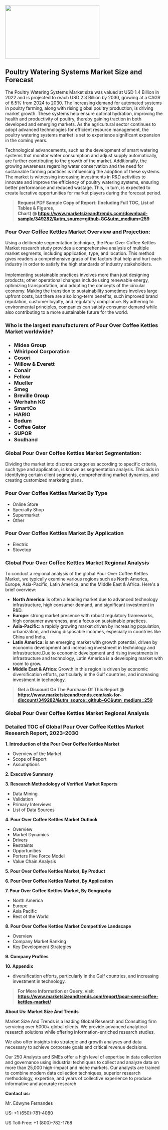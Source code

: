 <p><img class="alignnone size-medium wp-image-20088" src="https://ffe5etoiles.com/wp-content/uploads/2024/12/MST1-300x171.png" alt="" width="300" height="171" /></p><h2>Poultry Watering Systems Market Size and Forecast</h2><p>The Poultry Watering Systems Market size was valued at USD 1.4 Billion in 2022 and is projected to reach USD 2.3 Billion by 2030, growing at a CAGR of 6.5% from 2024 to 2030. The increasing demand for automated systems in poultry farming, along with rising global poultry production, is driving market growth. These systems help ensure optimal hydration, improving the health and productivity of poultry, thereby gaining traction in both developed and emerging markets. As the agricultural sector continues to adopt advanced technologies for efficient resource management, the poultry watering systems market is set to experience significant expansion in the coming years.</p><p>Technological advancements, such as the development of smart watering systems that monitor water consumption and adjust supply automatically, are further contributing to the growth of the market. Additionally, the growing awareness regarding water conservation and the need for sustainable farming practices is influencing the adoption of these systems. The market is witnessing increasing investments in R&D activities to innovate and improve the efficiency of poultry watering systems, ensuring better performance and reduced wastage. This, in turn, is expected to create lucrative opportunities for market players during the forecast period.</p></p><blockquote id="" class=""><strong>Request PDF Sample Copy of Report: (Including Full TOC, List of Tables &amp; Figures, Chart)&nbsp;@&nbsp;<strong><a href="https://www.marketsizeandtrends.com/download-sample/349282/&utm_source=github-GC&utm_medium=259" target="_blank">https://www.marketsizeandtrends.com/download-sample/349282/&utm_source=github-GC&utm_medium=259</a></strong></strong></blockquote><h3 id="" class="">Pour Over Coffee Kettles Market&nbsp;Overview and Projection:</h3><p id="" class="">Using a deliberate segmentation technique, the Pour Over Coffee Kettles Market research study provides a comprehensive analysis of multiple market segments, including application, type, and location. This method gives readers a comprehensive grasp of the factors that help and hurt each industry in order to satisfy the high standards of industry stakeholders. <br /> <br />Implementing sustainable practices involves more than just designing products; other operational changes include using renewable energy, optimizing transportation, and adopting the concepts of the circular economy. Making the transition to sustainability sometimes involves large upfront costs, but there are also long-term benefits, such improved brand reputation, customer loyalty, and regulatory compliance. By adhering to environmental principles, companies can satisfy consumer demand while also contributing to a more sustainable future for the world.</p><h3 id="" class="">Who is the largest manufacturers of&nbsp;Pour Over Coffee Kettles Market worldwide?</h3><h3 class=""><p><ul><li>Midea Group </li><li> Whirlpool Corporation </li><li> Cosori </li><li> Willow & Everett </li><li> Conair </li><li> Fellow </li><li> Mueller </li><li> Smeg </li><li> Breville Group </li><li> Werhahn KG </li><li> SmartCo </li><li> HARIO </li><li> Bodum </li><li> Coffee Gator </li><li> SUPOR </li><li> Soulhand</li></ul></p></h3><h3 id="" class="">Global&nbsp;Pour Over Coffee Kettles Market Segmentation:</h3><p id="" class="">Dividing the market into discrete categories according to specific criteria, such type and application, is known as segmentation analysis. This aids in identifying certain client segments, comprehending market dynamics, and creating customized marketing plans.</p><h3 id="" class="">Pour Over Coffee Kettles Market&nbsp;By Type</h3><p><p><ul><li>Online Store</li><li> Specialty Shop</li><li> Supermarket</li><li> Other</p></li></ul></p></p><h3 id="" class="">Pour Over Coffee Kettles Market&nbsp;By Application</h3><p class=""><p><ul><li>Electric</li><li> Stovetop</li></ul></p></p><h3 id="" class="">Global Pour Over Coffee Kettles Market Regional Analysis</h3><p id="" class="">To conduct a regional analysis of the global Pour Over Coffee Kettles Market, we typically examine various regions such as North America, Europe, Asia-Pacific, Latin America, and the Middle East &amp; Africa. Here's a brief overview:</p><ul><li><strong>North America</strong>: is often a leading market due to advanced technology infrastructure, high consumer demand, and significant investment in R&amp;D.</li><li><strong>Europe</strong>: strong market presence with robust regulatory frameworks, high consumer awareness, and a focus on sustainable practices.</li><li><strong>Asia-Pacific</strong>: a rapidly growing market driven by increasing population, urbanization, and rising disposable incomes, especially in countries like China and India.</li><li><strong>Latin America</strong>: is an emerging market with growth potential, driven by economic development and increasing investment in technology and infrastructure.Due to economic development and rising investments in infrastructure and technology, Latin America is a developing market with room to grow.</li><li><strong>Middle East &amp; Africa</strong>: Growth in this region is driven by economic diversification efforts, particularly in the Gulf countries, and increasing investment in technology.</li></ul><blockquote id="" class=""><strong>Get a Discount On The Purchase Of This Report @ <strong><a href="https://www.marketsizeandtrends.com/ask-for-discount/349282/&utm_source=github-GC&utm_medium=259" target="_blank">https://www.marketsizeandtrends.com/ask-for-discount/349282/&utm_source=github-GC&utm_medium=259</a></strong></strong></blockquote><h3 id="" class="">Global Pour Over Coffee Kettles Market Regional Analysis</h3><h3 id="" class="">Detailed TOC of Global Pour Over Coffee Kettles Market Research Report, 2023-2030</h3><p id="" class=""><strong>1. Introduction of the Pour Over Coffee Kettles Market</strong></p><ul><li>Overview of the Market</li><li>Scope of Report</li><li>Assumptions</li></ul><p id="" class=""><strong>2. Executive Summary</strong></p><p id="" class=""><strong>3. Research Methodology of Verified Market Reports</strong></p><ul><li>Data Mining</li><li>Validation</li><li>Primary Interviews</li><li>List of Data Sources</li></ul><p id="" class=""><strong>4. Pour Over Coffee Kettles Market Outlook</strong></p><ul><li>Overview</li><li>Market Dynamics</li><li>Drivers</li><li>Restraints</li><li>Opportunities</li><li>Porters Five Force Model</li><li>Value Chain Analysis</li></ul><p id="" class=""><strong>5. Pour Over Coffee Kettles Market, By Product</strong></p><p id="" class=""><strong>6. Pour Over Coffee Kettles Market, By Application</strong></p><p id="" class=""><strong>7. Pour Over Coffee Kettles Market, By Geography</strong></p><ul><li>North America</li><li>Europe</li><li>Asia Pacific</li><li>Rest of the World</li></ul><p id="" class=""><strong>8. Pour Over Coffee Kettles Market Competitive Landscape</strong></p><ul><li>Overview</li><li>Company Market Ranking</li><li>Key Development Strategies</li></ul><p id="" class=""><strong>9. Company Profiles</strong></p><p id="" class=""><strong>10. Appendix</strong></p><ul><li>diversification efforts, particularly in the Gulf countries, and increasing investment in technology.</li></ul><blockquote id="" class=""><strong>For More Information or Query, visit <strong><strong><a href="https://www.marketsizeandtrends.com/report/pour-over-coffee-kettles-market/" target="_blank">https://www.marketsizeandtrends.com/report/pour-over-coffee-kettles-market/</a></strong></strong></strong></blockquote><p id="" class=""><strong>About Us: Market Size And Trends</strong></p><p id="" class="">Market Size And Trends is a leading Global Research and Consulting firm servicing over 5000+ global clients. We provide advanced analytical research solutions while offering information-enriched research studies.</p><p id="" class="">We also offer insights into strategic and growth analyses and data necessary to achieve corporate goals and critical revenue decisions.</p><p id="" class="">Our 250 Analysts and SMEs offer a high level of expertise in data collection and governance using industrial techniques to collect and analyze data on more than 25,000 high-impact and niche markets. Our analysts are trained to combine modern data collection techniques, superior research methodology, expertise, and years of collective experience to produce informative and accurate research.</p><p id="" class=""><strong>Contact us:</strong></p><p id="" class="">Mr. Edwyne Fernandes</p><p id="" class="">US: +1 (650)-781-4080</p><p id="" class="">US Toll-Free: +1 (800)-782-1768</p>
